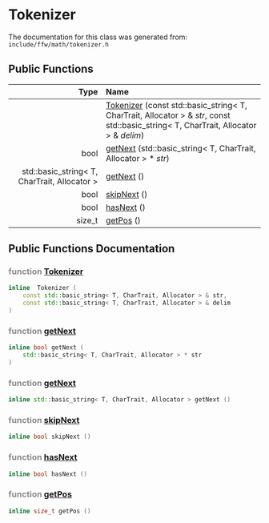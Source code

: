 Tokenizer
===================================


The documentation for this class was generated from: `include/ffw/math/tokenizer.h`



## Public Functions

| Type | Name |
| -------: | :------- |
|   | [Tokenizer](#dc748513) (const std::basic_string< T, CharTrait, Allocator > & _str_, const std::basic_string< T, CharTrait, Allocator > & _delim_)  |
|  bool | [getNext](#68a4debf) (std::basic_string< T, CharTrait, Allocator > * _str_)  |
|  std::basic_string< T, CharTrait, Allocator > | [getNext](#17a4d4bc) ()  |
|  bool | [skipNext](#83eb9482) ()  |
|  bool | [hasNext](#4adfb51e) ()  |
|  size_t | [getPos](#ecd29501) ()  |


## Public Functions Documentation

### <span style="opacity:0.5;">function</span> <a id="dc748513" href="#dc748513">Tokenizer</a>

```cpp
inline  Tokenizer (
    const std::basic_string< T, CharTrait, Allocator > & str,
    const std::basic_string< T, CharTrait, Allocator > & delim
) 
```



### <span style="opacity:0.5;">function</span> <a id="68a4debf" href="#68a4debf">getNext</a>

```cpp
inline bool getNext (
    std::basic_string< T, CharTrait, Allocator > * str
) 
```



### <span style="opacity:0.5;">function</span> <a id="17a4d4bc" href="#17a4d4bc">getNext</a>

```cpp
inline std::basic_string< T, CharTrait, Allocator > getNext () 
```



### <span style="opacity:0.5;">function</span> <a id="83eb9482" href="#83eb9482">skipNext</a>

```cpp
inline bool skipNext () 
```



### <span style="opacity:0.5;">function</span> <a id="4adfb51e" href="#4adfb51e">hasNext</a>

```cpp
inline bool hasNext () 
```



### <span style="opacity:0.5;">function</span> <a id="ecd29501" href="#ecd29501">getPos</a>

```cpp
inline size_t getPos () 
```





